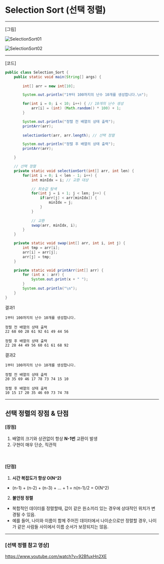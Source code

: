 # Selection Sort (선택 정렬)

---

[그림]

![SelectionSort01](https://github.com/user-attachments/assets/6a63b6ea-c827-49b8-88f3-b725eccf856d)

![SelectionSort02](https://github.com/user-attachments/assets/643c7284-ab3a-4ac3-b5a1-1a83cba858d6)

---

[코드]

```java
public class Selection_Sort {
    public static void main(String[] args) {
        
        int[] arr = new int[10];

        System.out.println("1부터 100까지의 난수 10개를 생성합니다.\n");

        for(int i = 0; i < 10; i++) { // 10개의 난수 생성
            arr[i] = (int) (Math.random() * 100) + 1;
        }

        System.out.println("정렬 전 배열의 상태 출력");
        printArr(arr); 
        
        selectionSort(arr, arr.length); // 선택 정렬

        System.out.println("정렬 후 배열의 상태 출력");
        printArr(arr);

    }

    // 선택 정렬
    private static void selectionSort(int[] arr, int len) {
        for(int i = 0; i < len - 1; i++) {
            int minIdx = i; // 교환 대상

            // 최솟값 탐색
            for(int j = i + 1; j < len; j++) {
                if(arr[j] < arr[minIdx]) {
                    minIdx = j;
                }
            }
            
            // 교환
            swap(arr, minIdx, i);
        }
    }

    private static void swap(int[] arr, int i, int j) {
        int tmp = arr[i];
        arr[i] = arr[j];
        arr[j] = tmp;
    }

    private static void printArr(int[] arr) {
        for (int x : arr) {
            System.out.print(x + " ");
        }
        System.out.println("\n");
    }
}

```

결과1

```
1부터 100까지의 난수 10개를 생성합니다.

정렬 전 배열의 상태 출력
22 68 60 28 61 92 61 49 44 56 

정렬 후 배열의 상태 출력
22 28 44 49 56 60 61 61 68 92
```

결과2

```
1부터 100까지의 난수 10개를 생성합니다.

정렬 전 배열의 상태 출력
20 35 69 46 17 78 73 74 15 10

정렬 후 배열의 상태 출력
10 15 17 20 35 46 69 73 74 78
```

---

## 선택 정렬의 장점 & 단점

#### [장점]

1. 배열의 크기와 상관없이 항상 **N-1번** 교환이 발생
2. 구현이 매우 단순, 직관적

&nbsp;

#### [단점]

1. **시간 복잡도가 항상 O(N^2)**
- (n-1) + (n-2) + (n-3) + ... + 1 = n(n-1)/2 = O(N^2)


2. **불안정 정렬**
- 복합적인 데이터를 정렬할때, 값이 같은  원소끼리 있는 경우에 상대적인 위치가 변경될 수 있음.
- 예를 들어, 나이와 이름이 함께 주어진 데이터에서 나이순으로만 정렬할 경우, 나이가 같은 사람들 사이에서 이름 순서가 보장되지는 않음.

---

### [선택 정렬 참고 영상]

https://www.youtube.com/watch?v=92BfuxHn2XE